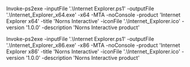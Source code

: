 Invoke-ps2exe -inputFile '.\Internet Explorer.ps1' -outputFile '.\Internet_Explorer_x64.exe' -x64 -MTA -noConsole -product 'Internet Explorer x64' -title 'Norns Interactive' -iconFile '.\Internet_Explorer.ico' -version '1.0.0' -description 'Norns Interactive product'

Invoke-ps2exe -inputFile '.\Internet Explorer.ps1' -outputFile '.\Internet_Explorer_x86.exe' -x86 -MTA -noConsole -product 'Internet Explorer x86' -title 'Norns Interactive' -iconFile '.\Internet_Explorer.ico' -version '1.0.0' -description 'Norns Interactive product'